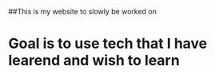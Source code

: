 ##This is my website to slowly be worked on
#  Goal is to use tech that I have learend and wish to learn